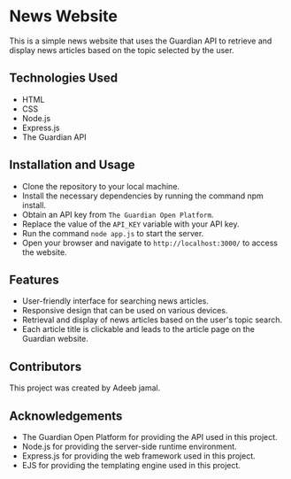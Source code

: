 # News Website
This is a simple news website that uses the Guardian API to retrieve and display news articles based on the topic selected by the user.

## Technologies Used
* HTML
* CSS
* Node.js
* Express.js
* The Guardian API

## Installation and Usage
* Clone the repository to your local machine.
* Install the necessary dependencies by running the command npm install.
* Obtain an API key from `The Guardian Open Platform`.
* Replace the value of the `API_KEY` variable with your API key.
* Run the command `node app.js` to start the server.
* Open your browser and navigate to `http://localhost:3000/` to access the website.

## Features
* User-friendly interface for searching news articles.
* Responsive design that can be used on various devices.
* Retrieval and display of news articles based on the user's topic search.
* Each article title is clickable and leads to the article page on the Guardian website.

## Contributors
This project was created by Adeeb jamal.

## Acknowledgements
* The Guardian Open Platform for providing the API used in this project.
* Node.js for providing the server-side runtime environment.
* Express.js for providing the web framework used in this project.
* EJS for providing the templating engine used in this project.
